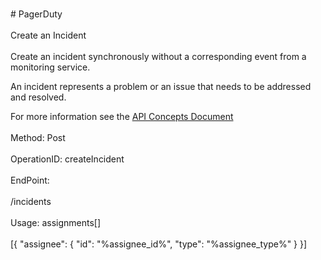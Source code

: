 <br>#     PagerDuty</br>
<br>Create an Incident</br>
<br>Create an incident synchronously without a corresponding event from a monitoring service.

An incident represents a problem or an issue that needs to be addressed and resolved.

For more information see the [API Concepts Document](../../docs/CONCEPTS.md#incidents)
</br>
<br>Method: Post</br>
<br>OperationID: createIncident</br>
<br>EndPoint:</br>
<br>/incidents</br>
<br>Usage: assignments[]</br>
<br>[{
  "assignee": {
    "id": "%assignee_id%",
    "type": "%assignee_type%"
  }
}]</br>
